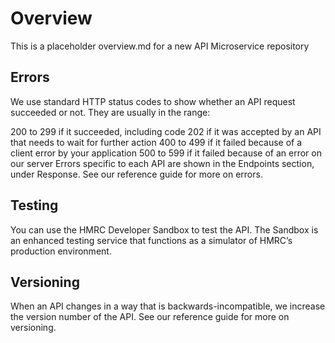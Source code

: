 # Overview
This is a placeholder overview.md for a new API Microservice repository

## Errors
We use standard HTTP status codes to show whether an API request succeeded or not. They are usually in the range:

200 to 299 if it succeeded, including code 202 if it was accepted by an API that needs to wait for further action
400 to 499 if it failed because of a client error by your application
500 to 599 if it failed because of an error on our server
Errors specific to each API are shown in the Endpoints section, under Response. See our reference guide for more on errors.

## Testing
You can use the HMRC Developer Sandbox to test the API. The Sandbox is an enhanced testing service that functions as a simulator of HMRC’s production environment.

## Versioning
When an API changes in a way that is backwards-incompatible, we increase the version number of the API. See our reference guide for more on versioning.
